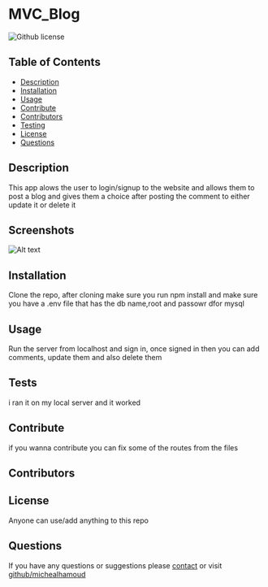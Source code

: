 # MVC_Blog
![Github license](https://img.shields.io/badge/license--blue)
## Table of Contents
* [Description](#description)
* [Installation](#installation)
* [Usage](#usage)
* [Contribute](#contribute)
* [Contributors](#contributors)
* [Testing](#tests)
* [License](#license)
* [Questions](#questions)
## Description
This app alows the user to login/signup to the website and allows them to post a blog and gives them a choice after posting the comment to either update it or delete it
## Screenshots
![Alt text]()
## Installation
Clone the repo, after cloning make sure you run npm install and make sure you have a .env file that has the db name,root and passowr dfor mysql
## Usage
Run the server from localhost and sign in, once signed in then you can add comments, update them and also delete them
## Tests
i ran it on my local server and it worked
## Contribute
if you wanna contribute you can fix some of the routes from the files 
## Contributors

## License
Anyone can use/add anything to this repo
## Questions
If you have any questions or suggestions please [contact](mailto:?subject=README_file_generator) or visit [github/michealhamoud](https://github.com/michealhamoud)
